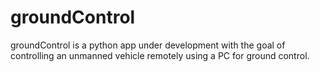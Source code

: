 groundControl
=============

groundControl is a python app under development with the goal of controlling an unmanned 
vehicle remotely using a PC for ground control. 